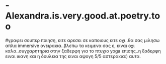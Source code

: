 # -Alexandra.is.very.good.at.poetry.too
#γραφει σουπερ ποιηση, ειτε αρεσει σε καποιους ειτε οχι..θα σας μιλησω απλα immersive ονειρακια..βλεπω τα κειμενα σας ε, ειναι οχι καλα..συγχαρητηρια στην ξαδερφη για το πτυχιο  yoga  επισης..η ξαδερφη ειναι ικανη και η δουλεια της ειναι αψογη 5/5 αστερακια:) αυτα.
